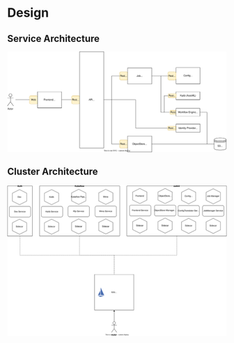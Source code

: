 # Design
## Service Architecture
![service architecture](assets/Os4ML-Services.svg)  
## Cluster Architecture
![Cluster Architecture](assets/Os4ML-Kube-Architecture.svg)

